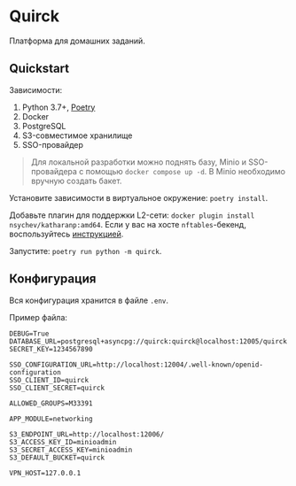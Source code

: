 # Quirck

Платформа для домашних заданий.

## Quickstart

Зависимости:

1. Python 3.7+, [Poetry](https://python-poetry.org/docs/)
2. Docker
3. PostgreSQL
4. S3-совместимое хранилище
5. SSO-провайдер

> Для локальной разработки можно поднять базу, Minio и SSO-провайдера с помощью `docker compose up -d`.
> В Minio необходимо вручную создать бакет.

Установите зависимости в виртуальное окружение: `poetry install`.

Добавьте плагин для поддержки L2-сети: `docker plugin install nsychev/katharanp:amd64`. Если у вас на хосте `nftables`-бекенд, воспользуйтесь [инструкцией](https://github.com/KatharaFramework/NetworkPlugin#use-katharanp-without-kathar%C3%A0).

Запустите: `poetry run python -m quirck`.

## Конфигурация

Вся конфигурация хранится в файле `.env`.

Пример файла:

```
DEBUG=True
DATABASE_URL=postgresql+asyncpg://quirck:quirck@localhost:12005/quirck
SECRET_KEY=1234567890

SSO_CONFIGURATION_URL=http://localhost:12004/.well-known/openid-configuration
SSO_CLIENT_ID=quirck
SSO_CLIENT_SECRET=quirck

ALLOWED_GROUPS=M33391

APP_MODULE=networking

S3_ENDPOINT_URL=http://localhost:12006/
S3_ACCESS_KEY_ID=minioadmin
S3_SECRET_ACCESS_KEY=minioadmin
S3_DEFAULT_BUCKET=quirck

VPN_HOST=127.0.0.1
```
